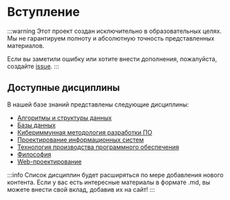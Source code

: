 # Вступление

:::warning
Этот проект создан исключительно в образовательных целях. Мы не гарантируем полноту и абсолютную точность представленных материалов.

Если вы заметили ошибку или хотите внести дополнения, пожалуйста, создайте [issue](https://github.com/mintyspider/MyConspector/issues/new).
:::


## Доступные дисциплины

В нашей базе знаний представлены следующие дисциплины:

* [Алгоритмы и структуры данных](/disciplines/algos)
* [Базы данных](/disciplines/db)
* [Кибериммунная методология разработки ПО](/disciplines/kirpo)
* [Проектирование информационных систем](/disciplines/pis)
* [Технология производства программного обеспечения](/disciplines/tppo)
* [Философия](/disciplines/psix/)
* [Web-проектирование](/disciplines/web)


:::info
Список дисциплин будет расширяться по мере добавления нового контента.
Если у вас есть интересные материалы в формате .md, вы можете внести свой вклад, добавив их на сайт!
:::
